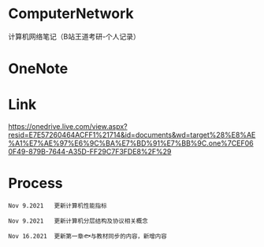 # ComputerNetwork
计算机网络笔记（B站王道考研-个人记录）
# OneNote
# Link
https://onedrive.live.com/view.aspx?resid=E7E57260464ACFF1%21714&id=documents&wd=target%28%E8%AE%A1%E7%AE%97%E6%9C%BA%E7%BD%91%E7%BB%9C.one%7CEF060F49-879B-7644-A35D-FF29C7F3FDE8%2F%29


# Process
```
Nov 9.2021   更新计算机性能指标

Nov 9.2021   更新计算机分层结构及协议相关概念

Nov 16.2021  更新第一章🐟与教材同步的内容，新增内容
```
